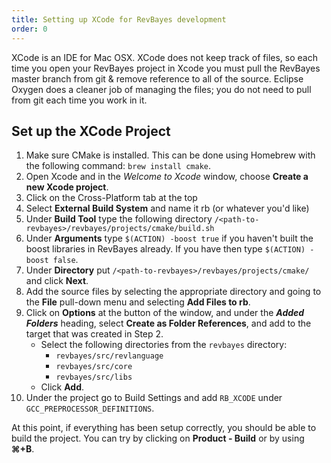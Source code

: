 ```yaml
---
title: Setting up XCode for RevBayes development
order: 0
---
```


 XCode is an IDE for Mac OSX. XCode does not keep track of files, so each time you open your RevBayes project in Xcode you must pull the RevBayes master branch from git & remove reference to all of the source. Eclipse Oxygen does a cleaner job of managing the files; you do not need to pull from git each time you work in it. 



Set up the XCode Project
------------------------
1. Make sure CMake is installed. This can be done using Homebrew with the following command: `brew install cmake`.
1. Open Xcode and in the *Welcome to Xcode* window, choose **Create a new Xcode project**.
2. Click on the Cross-Platform tab at the top
3. Select **External Build System** and name it rb (or whatever you'd like)
4. Under **Build Tool** type the following directory `/<path-to-revbayes>/revbayes/projects/cmake/build.sh` 
5. Under **Arguments** type `$(ACTION) -boost true` if you haven't built the boost libraries in RevBayes already. If you have then type `$(ACTION) -boost false`.
6. Under **Directory** put `/<path-to-revbayes>/revbayes/projects/cmake/` and click **Next**. 
5. Add the source files by selecting the appropriate directory and going to the **File** pull-down menu and selecting **Add Files to rb**.
6. Click on **Options** at the button of the window, and under the ***Added Folders*** heading, select **Create as Folder References**, and add to the target that was created in Step 2.
    * Select the following directories from the `revbayes` directory:
        * `revbayes/src/revlanguage`
        * `revbayes/src/core`
        * `revbayes/src/libs`
    * Click **Add**.
7. Under the project go to Build Settings and add `RB_XCODE` under `GCC_PREPROCESSOR_DEFINITIONS`.

At this point, if everything has been setup correctly, you should be able to build the project. You can try by clicking on **Product - Build** or by using **&#8984;+B**.